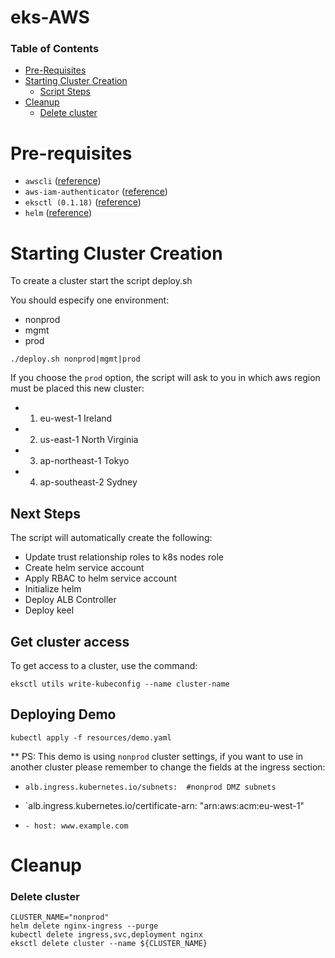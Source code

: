 # eks-AWS

### Table of Contents

* [Pre-Requisites](#Pre-requisites)
* [Starting Cluster Creation](#starting-cluster-creation)
  * [Script Steps](#script-steps)
* [Cleanup](#Cleanup)
  * [Delete cluster](#delete-cluster)


# Pre-requisites

* `awscli` ([reference](https://docs.aws.amazon.com/cli/latest/userguide/cli-chap-install.html))
* `aws-iam-authenticator` ([reference](https://docs.aws.amazon.com/eks/latest/userguide/install-aws-iam-authenticator.html))
* `eksctl (0.1.18)` ([reference](https://github.com/weaveworks/eksctl))
* `helm` ([reference](https://docs.helm.sh/using_helm/#installing-helm))



<a id="starting-cluster-creation">

# Starting Cluster Creation

To create a cluster start the script deploy.sh

You should especify one environment:
- nonprod
- mgmt
- prod

```shell 
./deploy.sh nonprod|mgmt|prod
```

If you choose the `prod` option, the script will ask to you in which aws region must be placed this new cluster:
- 1) eu-west-1 Ireland
- 2) us-east-1 North Virginia
- 3) ap-northeast-1 Tokyo
- 4) ap-southeast-2 Sydney

<a id="script-steps">

## Next Steps

The script will automatically create the following:

- Update trust relationship roles to k8s nodes role
- Create helm service account
- Apply RBAC to helm service account
- Initialize helm
- Deploy ALB Controller
- Deploy keel


## Get cluster access

To get access to a cluster, use the command:
```shell 
eksctl utils write-kubeconfig --name cluster-name
```


## Deploying Demo

```shell
kubectl apply -f resources/demo.yaml
```
** PS: This demo is using `nonprod` cluster settings, if you want to use in another cluster please remember to change the fields at the ingress section:
- `alb.ingress.kubernetes.io/subnets:  #nonprod DMZ subnets`

- `alb.ingress.kubernetes.io/certificate-arn: "arn:aws:acm:eu-west-1"
- `- host: www.example.com`

# Cleanup

<a id="delete-cluster">

### Delete cluster
```shell
CLUSTER_NAME="nonprod"
helm delete nginx-ingress --purge
kubectl delete ingress,svc,deployment nginx
eksctl delete cluster --name ${CLUSTER_NAME}
```
